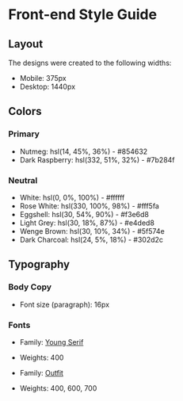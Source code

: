 # Front-end Style Guide

## Layout

The designs were created to the following widths:

- Mobile: 375px
- Desktop: 1440px

## Colors

### Primary

- Nutmeg: hsl(14, 45%, 36%) - #854632
- Dark Raspberry: hsl(332, 51%, 32%) - #7b284f

### Neutral

- White: hsl(0, 0%, 100%) - #ffffff
- Rose White: hsl(330, 100%, 98%) - #fff5fa
- Eggshell: hsl(30, 54%, 90%) - #f3e6d8
- Light Grey: hsl(30, 18%, 87%) - #e4ded8
- Wenge Brown: hsl(30, 10%, 34%) - #5f574e
- Dark Charcoal: hsl(24, 5%, 18%) - #302d2c

## Typography

### Body Copy

- Font size (paragraph): 16px

### Fonts

- Family: [Young Serif](https://fonts.google.com/specimen/Young+Serif)
- Weights: 400

- Family: [Outfit](https://fonts.google.com/specimen/Outfit)
- Weights: 400, 600, 700
